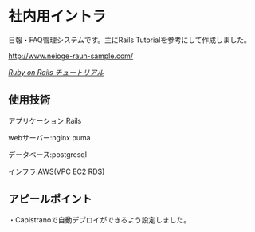 # 社内用イントラ

日報・FAQ管理システムです。主にRails Tutorialを参考にして作成しました。

http://www.neioge-raun-sample.com/

[*Ruby on Rails チュートリアル*](https://railstutorial.jp/)

## 使用技術

アプリケーション:Rails

webサーバー:nginx puma

データベース:postgresql

インフラ:AWS(VPC EC2 RDS)

## アピールポイント
・Capistranoで自動デプロイができるよう設定しました。
